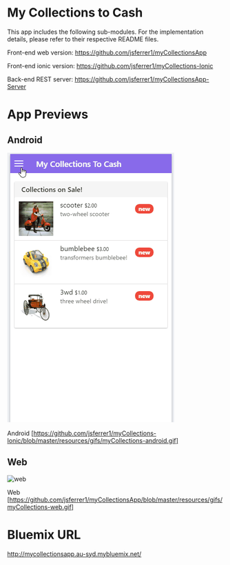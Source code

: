 # My Collections to Cash

This app includes the following sub-modules. For the implementation details, please refer to their respective README files.

Front-end web version: https://github.com/jsferrer1/myCollectionsApp

Front-end ionic version: https://github.com/jsferrer1/myCollections-Ionic

Back-end REST server: https://github.com/jsferrer1/myCollectionsApp-Server

# App Previews

## Android

<img src="https://github.com/jsferrer1/myCollections-Ionic/blob/master/resources/gifs/myCollections-android.gif" alt="android"><br>

Android [https://github.com/jsferrer1/myCollections-Ionic/blob/master/resources/gifs/myCollections-android.gif]

## Web

<img src="https://github.com/jsferrer1/myCollectionsApp/blob/master/resources/gifs/myCollections-web.gif" alt="web"><br>

Web [https://github.com/jsferrer1/myCollectionsApp/blob/master/resources/gifs/myCollections-web.gif]

# Bluemix URL

http://mycollectionsapp.au-syd.mybluemix.net/
